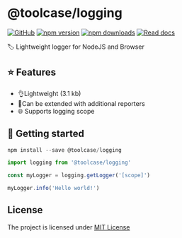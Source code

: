 # @toolcase/logging


[![GitHub](https://img.shields.io/github/license/rivalis/rivalis?style=for-the-badge)](https://github.com/rivalis/rivalis/blob/main/LICENSE)
[![npm version](https://img.shields.io/npm/v/@toolcase/logging?color=teal&label=VERSION&style=for-the-badge)](https://www.npmjs.com/package/@toolcase/logging)
[![npm downloads](https://img.shields.io/npm/dw/@toolcase/logging?label=downloads&style=for-the-badge)](https://www.npmjs.com/package/@toolcase/logging)
[![Read docs](https://img.shields.io/badge/READ-DOCS-green?style=for-the-badge)](https://kalevski.dev/toolcase)

🏷 Lightweight logger for NodeJS and Browser

## ⭐ Features

- 👌Lightweight (3.1 kb)
- 🔌Can be extended with additional reporters
- 🌐 Supports logging scope

## 🚀 Getting started

```js
npm install --save @toolcase/logging
```

```js
import logging from '@toolcase/logging'

const myLogger = logging.getLogger('[scope]')

myLogger.info('Hello world!')

```

## License
The project is licensed under [MIT License](https://github.com/kalevski/toolcase/blob/main/LICENSE)